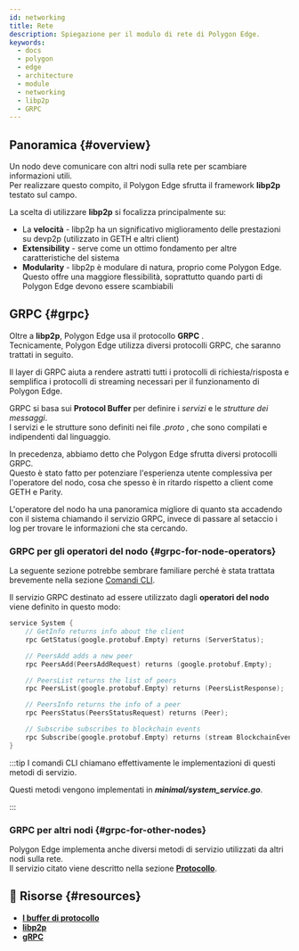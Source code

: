 ```yaml
---
id: networking
title: Rete
description: Spiegazione per il modulo di rete di Polygon Edge.
keywords:
  - docs
  - polygon
  - edge
  - architecture
  - module
  - networking
  - libp2p
  - GRPC
---
```


## Panoramica {#overview}

Un nodo deve comunicare con altri nodi sulla rete per scambiare informazioni utili.<br />
Per realizzare questo compito, il Polygon Edge sfrutta il framework **libp2p** testato sul campo.

La scelta di utilizzare **libp2p** si focalizza principalmente su:
* La **velocità** - libp2p ha un significativo miglioramento delle prestazioni su devp2p (utilizzato in GETH e altri client)
* **Extensibility** - serve come un ottimo fondamento per altre caratteristiche del sistema
* **Modularity** - libp2p è modulare di natura, proprio come Polygon Edge. Questo offre una maggiore flessibilità, soprattutto quando parti di Polygon Edge devono essere scambiabili

## GRPC {#grpc}

Oltre a **libp2p**, Polygon Edge usa il protocollo **GRPC** . <br />Tecnicamente, Polygon Edge utilizza diversi protocolli GRPC, che saranno trattati in seguito.

Il layer di GRPC aiuta a rendere astratti tutti i protocolli di richiesta/risposta e semplifica i protocolli di streaming necessari per il funzionamento di Polygon Edge.

GRPC si basa sui **Protocol Buffer** per definire i *servizi* e le *strutture dei messaggi*. <br />
I servizi e le strutture sono definiti nei file *.proto* ,  che sono compilati e indipendenti dal linguaggio.

In precedenza, abbiamo detto che Polygon Edge sfrutta diversi protocolli GRPC.<br />
Questo è stato fatto per potenziare l'esperienza utente complessiva per l'operatore del nodo, cosa che spesso è in ritardo rispetto a client come GETH e Parity.

L'operatore del nodo ha una panoramica migliore di quanto sta accadendo con il sistema chiamando il servizio GRPC, invece di passare al setaccio i log per trovare le informazioni che sta cercando.

### GRPC per gli operatori del nodo {#grpc-for-node-operators}

La seguente sezione potrebbe sembrare familiare perché è stata trattata brevemente nella sezione [Comandi CLI](/docs/edge/get-started/cli-commands).

Il servizio GRPC destinato ad essere utilizzato dagli **operatori del nodo** viene definito in questo modo:
````go title="minimal/proto/system.proto"
service System {
    // GetInfo returns info about the client
    rpc GetStatus(google.protobuf.Empty) returns (ServerStatus);

    // PeersAdd adds a new peer
    rpc PeersAdd(PeersAddRequest) returns (google.protobuf.Empty);

    // PeersList returns the list of peers
    rpc PeersList(google.protobuf.Empty) returns (PeersListResponse);

    // PeersInfo returns the info of a peer
    rpc PeersStatus(PeersStatusRequest) returns (Peer);

    // Subscribe subscribes to blockchain events
    rpc Subscribe(google.protobuf.Empty) returns (stream BlockchainEvent);
}
````
:::tip
I comandi CLI chiamano effettivamente le implementazioni di questi metodi di servizio.

Questi metodi vengono implementati in ***minimal/system_service.go***.

:::

### GRPC per altri nodi {#grpc-for-other-nodes}

Polygon Edge implementa anche diversi metodi di servizio utilizzati da altri nodi sulla rete. <br />
Il servizio citato viene descritto nella sezione **[Protocollo](docs/edge/architecture/modules/consensus)**.

## 📜 Risorse {#resources}
* **[I buffer di protocollo](https://developers.google.com/protocol-buffers)**
* **[libp2p](https://libp2p.io/)**
* **[gRPC](https://grpc.io/)**
